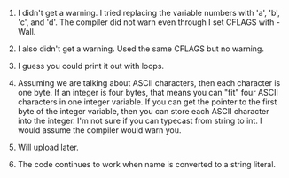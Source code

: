 1.  I didn't get a warning.  I tried replacing the variable numbers with 'a', 'b', 'c', and 'd'.  The compiler did not warn even through I set CFLAGS with -Wall.

2.  I also didn't get a warning.  Used the same CFLAGS but no warning.

3.  I guess you could print it out with loops.

4.  Assuming we are talking about ASCII characters, then each character is one byte.  If an integer is four bytes, that means you can "fit" four ASCII characters in one integer variable.
	If you can get the pointer to the first byte of the integer variable, then you can store each ASCII character into the integer.  I'm not sure if you can typecast from string to int.
	I would assume the compiler would warn you.
	
5.	Will upload later.

6.	The code continues to work when name is converted to a string literal.